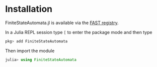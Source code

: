 # Installation

FiniteStateAutomata.jl is available via the [FAST registry](registry).

In a Julia REPL session type `[` to enter the package mode and then
type
```julia
pkg> add FiniteStateAutomata
```
Then import the module
```julia
julia> using FiniteStateAutomata
```

